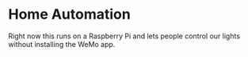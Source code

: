 Home Automation
===============

Right now this runs on a Raspberry Pi and lets people control our lights without installing the WeMo app.
